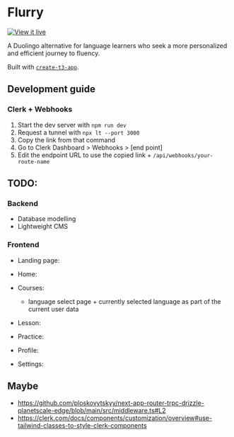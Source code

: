 # Flurry

[![View it live](https://img.shields.io/badge/Live-flurry.zyrrus.dev-81A1C1)](https://flurry.zyrrus.dev/)

A Duolingo alternative for language learners who seek a more personalized and efficient journey to fluency.

Built with [`create-t3-app`](https://create.t3.gg/).

## Development guide

### Clerk + Webhooks

1. Start the dev server with `npm run dev`
2. Request a tunnel with `npx lt --port 3000`
3. Copy the link from that command
4. Go to Clerk Dashboard > Webhooks > [end point]
5. Edit the endpoint URL to use the copied link + `/api/webhooks/your-route-name`

## TODO:

### Backend

- Database modelling
- Lightweight CMS

### Frontend

- Landing page:

- Home:

- Courses:

  - language select page + currently selected language as part of the current user data

- Lesson:

- Practice:

- Profile:

- Settings:

## Maybe

- https://github.com/ploskovytskyy/next-app-router-trpc-drizzle-planetscale-edge/blob/main/src/middleware.ts#L2
- https://clerk.com/docs/components/customization/overview#use-tailwind-classes-to-style-clerk-components
